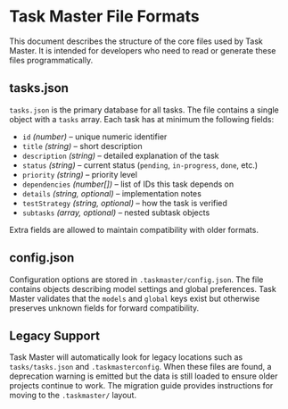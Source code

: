 # Task Master File Formats

This document describes the structure of the core files used by Task Master. It is intended for developers who need to read or generate these files programmatically.

## tasks.json

`tasks.json` is the primary database for all tasks. The file contains a single object with a `tasks` array. Each task has at minimum the following fields:

- `id` *(number)* – unique numeric identifier
- `title` *(string)* – short description
- `description` *(string)* – detailed explanation of the task
- `status` *(string)* – current status (`pending`, `in-progress`, `done`, etc.)
- `priority` *(string)* – priority level
- `dependencies` *(number[])* – list of IDs this task depends on
- `details` *(string, optional)* – implementation notes
- `testStrategy` *(string, optional)* – how the task is verified
- `subtasks` *(array, optional)* – nested subtask objects

Extra fields are allowed to maintain compatibility with older formats.

## config.json

Configuration options are stored in `.taskmaster/config.json`. The file contains objects describing model settings and global preferences. Task Master validates that the `models` and `global` keys exist but otherwise preserves unknown fields for forward compatibility.

## Legacy Support

Task Master will automatically look for legacy locations such as `tasks/tasks.json` and `.taskmasterconfig`. When these files are found, a deprecation warning is emitted but the data is still loaded to ensure older projects continue to work. The migration guide provides instructions for moving to the `.taskmaster/` layout.
